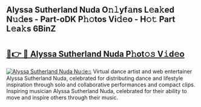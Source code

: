 ## Alyssa Sutherland Nuda O𝚗𝚕yf𝚊ns L𝚎a𝚔ed N𝚞𝚍es - Part-oDK P𝚑𝚘tos Vi𝚍𝚎o - H𝚘𝚝 Part L𝚎a𝚔s 6BinZ

# <h2><a href="http://kfcqfwx.oniu.top/?m=Alyssa+Sutherland+Nuda">🔗👉 🔴 Alyssa Sutherland Nuda P𝚑ot𝚘𝚜 V𝚒d𝚎o</a></h2>

[![Alyssa Sutherland Nuda Nu𝚍e𝚜](https://i.imgur.com/0qMVB7G.gif)](http://kfcqfwx.oniu.top/?m=Alyssa+Sutherland+Nuda)
Virtual dance artist and web entertainer Alyssa Sutherland Nuda, celebrated for distributing dance and lifestyle inspiration through solo and collaborative performances and compact clips. Inspiring musician Alyssa Sutherland Nuda, celebrated for their ability to move and inspire others through their music.  
